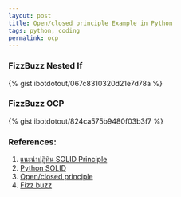 ```yaml
---
layout: post
title: Open/closed principle Example in Python
tags: python, coding
permalink: ocp
---
```


### FizzBuzz Nested If

{% gist ibotdotout/067c8310320d21e7d78a %}

### FizzBuzz OCP

{% gist ibotdotout/824ca575b9480f03b3f7 %}


### References:
1. [แนะนำปฏิทิน SOLID
   Principle](http://www.somkiat.cc/solid-principle-calendar/)
2. [Python SOLID](http://www.slideshare.net/DrTrucho/python-solid)
3. [Open/closed principle](https://en.wikipedia.org/wiki/Open/closed_principle)
4. [Fizz buzz](https://en.wikipedia.org/wiki/Fizz_buzz)
